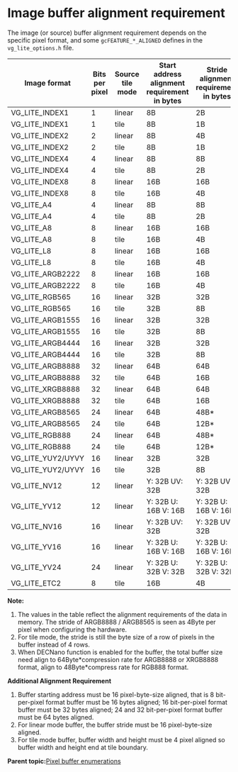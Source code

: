 # Image buffer alignment requirement 

The image \(or source\) buffer alignment requirement depends on the specific pixel format, and some `gcFEATURE_*_ALIGNED` defines in the `vg_lite_options.h` file.

|Image format|Bits per pixel|Source tile mode|Start address alignment requirement in bytes|Stride alignment requirement in bytes|Buffer height alignment requirement|Supported for destination|
|------------|--------------|----------------|--------------------------------------------|-------------------------------------|-----------------------------------|-------------------------|
|VG\_LITE\_INDEX1|1|linear|8B|2B|1|　|
|VG\_LITE\_INDEX1|1|tile|8B|1B|4|　|
|VG\_LITE\_INDEX2|2|linear|8B|4B|1|　|
|VG\_LITE\_INDEX2|2|tile|8B|1B|4|　|
|VG\_LITE\_INDEX4|4|linear|8B|8B|1|　|
|VG\_LITE\_INDEX4|4|tile|8B|2B|4|　|
|VG\_LITE\_INDEX8|8|linear|16B|16B|1|　|
|VG\_LITE\_INDEX8|8|tile|16B|4B|4|　|
|VG\_LITE\_A4|4|linear|8B|8B|1|　|
|VG\_LITE\_A4|4|tile|8B|2B|4|　|
|VG\_LITE\_A8|8|linear|16B|16B|1|Yes|
|VG\_LITE\_A8|8|tile|16B|4B|4|Yes|
|VG\_LITE\_L8|8|linear|16B|16B|1|Yes|
|VG\_LITE\_L8|8|tile|16B|4B|4|Yes|
|VG\_LITE\_ARGB2222|8|linear|16B|16B|1|Yes|
|VG\_LITE\_ARGB2222|8|tile|16B|4B|4|Yes|
|VG\_LITE\_RGB565|16|linear|32B|32B|1|Yes|
|VG\_LITE\_RGB565|16|tile|32B|8B|4|Yes|
|VG\_LITE\_ARGB1555|16|linear|32B|32B|1|Yes|
|VG\_LITE\_ARGB1555|16|tile|32B|8B|4|Yes|
|VG\_LITE\_ARGB4444|16|linear|32B|32B|1|Yes|
|VG\_LITE\_ARGB4444|16|tile|32B|8B|4|Yes|
|VG\_LITE\_ARGB8888|32|linear|64B|64B|1|Yes|
|VG\_LITE\_ARGB8888|32|tile|64B|16B|4|Yes|
|VG\_LITE\_XRGB8888|32|linear|64B|64B|1|Yes|
|VG\_LITE\_XRGB8888|32|tile|64B|16B|4|Yes|
|VG\_LITE\_ARGB8565|24|linear|64B|48B\*|1|Yes|
|VG\_LITE\_ARGB8565|24|tile|64B|12B\*|4|Yes|
|VG\_LITE\_RGB888|24|linear|64B|48B\*|1|Yes|
|VG\_LITE\_RGB888|24|tile|64B|12B\*|4|Yes|
|VG\_LITE\_YUY2/UYVY|16|linear|32B|32B|1|　|
|VG\_LITE\_YUY2/UYVY|16|tile|32B|8B|4|　|
|VG\_LITE\_NV12|12|linear|Y: 32B UV: 32B|Y: 32B UV: 32B|1|　|
|VG\_LITE\_YV12|12|linear|Y: 32B U: 16B V: 16B |Y: 32B U: 16B V: 16B|1|　|
|VG\_LITE\_NV16|16|linear|Y: 32B UV: 32B |Y: 32B UV: 32B |1|　|
|VG\_LITE\_YV16|16|linear|Y: 32B U: 16B V: 16B |Y: 32B U: 16B V: 16B|1|　|
|VG\_LITE\_YV24|24|linear|Y: 32B U: 32B V: 32B |Y: 32B U: 32B V: 32B|1|　|
|VG\_LITE\_ETC2|8|tile|16B|4B|4|　|  


**Note:**

1.  The values in the table reflect the alignment requirements of the data in memory. The stride of ARGB8888 / ARGB8565 is seen as 4Byte per pixel when configuring the hardware.
2.  For tile mode, the stride is still the byte size of a row of pixels in the buffer instead of 4 rows.
3.  When DECNano function is enabled for the buffer, the total buffer size need align to 64Byte\*compression rate for ARGB8888 or XRGB8888 format, align to 48Byte\*compress rate for RGB888 format.

**Additional Alignment Requirement**

1.  Buffer starting address must be 16 pixel-byte-size aligned, that is 8 bit-per-pixel format buffer must be 16 bytes aligned; 16 bit-per-pixel format buffer must be 32 bytes aligned; 24 and 32 bit-per-pixel format buffer must be 64 bytes aligned.
2.  For linear mode buffer, the buffer stride must be 16 pixel-byte-size aligned.
3.  For tile mode buffer, buffer width and height must be 4 pixel aligned so buffer width and height end at tile boundary.



**Parent topic:**[Pixel buffer enumerations](../topics/pixel_buffer_enumerations.md)

